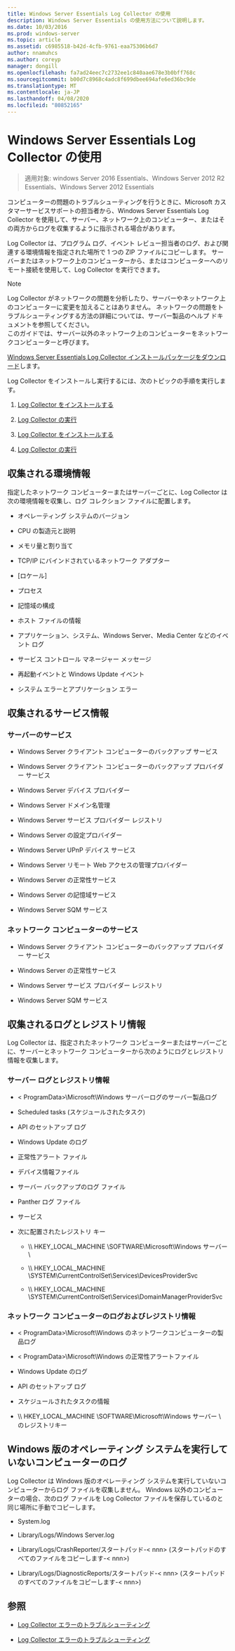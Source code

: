 ```yaml
---
title: Windows Server Essentials Log Collector の使用
description: Windows Server Essentials の使用方法について説明します。
ms.date: 10/03/2016
ms.prod: windows-server
ms.topic: article
ms.assetid: c6985518-b42d-4cfb-9761-eaa75306b6d7
author: nnamuhcs
ms.author: coreyp
manager: dongill
ms.openlocfilehash: fa7ad24eec7c2732ee1c840aae678e3b0bff768c
ms.sourcegitcommit: b00d7c8968c4adc8f699dbee694afe6ed36bc9de
ms.translationtype: MT
ms.contentlocale: ja-JP
ms.lasthandoff: 04/08/2020
ms.locfileid: "80852165"
---
```

# <a name="use-the-windows-server-essentials-log-collector"></a>Windows Server Essentials Log Collector の使用

>適用対象: windows Server 2016 Essentials、Windows Server 2012 R2 Essentials、Windows Server 2012 Essentials

コンピューターの問題のトラブルシューティングを行うときに、Microsoft カスタマーサービスサポートの担当者から、Windows Server Essentials Log Collector を使用して、サーバー、ネットワーク上のコンピューター、またはその両方からログを収集するように指示される場合があります。  
  
 Log Collector は、プログラム ログ、イベント レビュー担当者のログ、および関連する環境情報を指定された場所で 1 つの ZIP ファイルにコピーします。 サーバーまたはネットワーク上のコンピューターから、またはコンピューターへのリモート接続を使用して、Log Collector を実行できます。  
  
> [!NOTE]
>Log Collector がネットワークの問題を分析したり、サーバーやネットワーク上のコンピューターに変更を加えることはありません。 ネットワークの問題をトラブルシューティングする方法の詳細については、サーバー製品のヘルプ ドキュメントを参照してください。  
>このガイドでは、サーバー以外のネットワーク上のコンピューターをネットワークコンピューターと呼びます。  
>
>[Windows Server Essentials Log Collector インストールパッケージをダウンロード](https://www.microsoft.com/download/details.aspx?id=34821)します。  
  
 Log Collector をインストールし実行するには、次のトピックの手順を実行します。  
  

1. [Log Collector をインストールする](Install-the-Windows-Server-Essentials-Log-Collector.md)  
  
2. [Log Collector の実行](Run-the-Windows-Server-Essentials-Log-Collector.md)  

3. [Log Collector をインストールする](../support/Install-the-Windows-Server-Essentials-Log-Collector.md)  
  
4. [Log Collector の実行](../support/Run-the-Windows-Server-Essentials-Log-Collector.md)  


## <a name="environment-information-collected"></a>収集される環境情報  
 指定したネットワーク コンピューターまたはサーバーごとに、Log Collector は次の環境情報を収集し、ログ コレクション ファイルに配置します。  
  
-   オペレーティング システムのバージョン  
  
-   CPU の製造元と説明  
  
-   メモリ量と割り当て  
  
-   TCP/IP にバインドされているネットワーク アダプター  
  
-   [ロケール]  
  
-   プロセス  
  
-   記憶域の構成  
  
-   ホスト ファイルの情報  
  
-   アプリケーション、システム、Windows Server、Media Center などのイベント ログ  
  
-   サービス コントロール マネージャー メッセージ  
  
-   再起動イベントと Windows Update イベント  
  
-   システム エラーとアプリケーション エラー  
  
## <a name="services-information-collected"></a>収集されるサービス情報  
  
### <a name="server-services"></a>サーバーのサービス  
  
-   Windows Server クライアント コンピューターのバックアップ サービス  
  
-   Windows Server クライアント コンピューターのバックアップ プロバイダー サービス  
  
-   Windows Server デバイス プロバイダー  
  
-   Windows Server ドメイン名管理  
  
-   Windows Server サービス プロバイダー レジストリ  
  
-   Windows Server の設定プロバイダー  
  
-   Windows Server UPnP デバイス サービス  
  
-   Windows Server リモート Web アクセスの管理プロバイダー  
  
-   Windows Server の正常性サービス  
  
-   Windows Server の記憶域サービス  
  
-   Windows Server SQM サービス  
  
### <a name="network-computer-services"></a>ネットワーク コンピューターのサービス  
  
-   Windows Server クライアント コンピューターのバックアップ プロバイダー サービス  
  
-   Windows Server の正常性サービス  
  
-   Windows Server サービス プロバイダー レジストリ  
  
-   Windows Server SQM サービス  
  
## <a name="logs-and-registry-information-collected"></a>収集されるログとレジストリ情報  
 Log Collector は、指定されたネットワーク コンピューターまたはサーバーごとに、サーバーとネットワーク コンピューターから次のようにログとレジストリ情報を収集します。  
  
### <a name="server-logs-and-registry-information"></a>サーバー ログとレジストリ情報  
  
-   < ProgramData\>\Microsoft\Windows サーバーログのサーバー製品ログ  
  
-   Scheduled tasks (スケジュールされたタスク)  
  
-   API のセットアップ ログ  
  
-   Windows Update のログ  
  
-   正常性アラート ファイル  
  
-   デバイス情報ファイル  
  
-   サーバー バックアップのログ ファイル  
  
-   Panther ログ ファイル  
  
-   サービス  
  
-   次に配置されたレジストリ キー  
  
    -   \\\ HKEY_LOCAL_MACHINE \SOFTWARE\Microsoft\Windows サーバー \  
  
    -   \\\ HKEY_LOCAL_MACHINE \SYSTEM\CurrentControlSet\Services\DevicesProviderSvc  
  
    -   \\\ HKEY_LOCAL_MACHINE \SYSTEM\CurrentControlSet\Services\DomainManagerProviderSvc  
  
### <a name="network-computer-logs-and-registry-information"></a>ネットワーク コンピューターのログおよびレジストリ情報  
  
-   < ProgramData\>\Microsoft\Windows のネットワークコンピューターの製品ログ  
  
-   < ProgramData\>\Microsoft\Windows の正常性アラートファイル  
  
-   Windows Update のログ  
  
-   API のセットアップ ログ  
  
-   スケジュールされたタスクの情報  
  
-   \\\ HKEY_LOCAL_MACHINE \SOFTWARE\Microsoft\Windows サーバー \ のレジストリキー  
  
## <a name="logs-for-computers-that-do-not-run-a-version-of-the-windows-operating-system"></a>Windows 版のオペレーティング システムを実行していないコンピューターのログ  
 Log Collector は Windows 版のオペレーティング システムを実行していないコンピューターからログ ファイルを収集しません。 Windows 以外のコンピューターの場合、次のログ ファイルを Log Collector ファイルを保存しているのと同じ場所に手動でコピーします。  
  
-   System.log  
  
-   Library/Logs/Windows Server.log  
  
-   Library/Logs/CrashReporter/スタートパッド-< nnn\> (スタートパッドのすべてのファイルをコピーします-< nnn\>)  
  
-   Library/Logs/DiagnosticReports/スタートパッド-< nnn\> (スタートパッドのすべてのファイルをコピーします-< nnn\>)  
  
## <a name="see-also"></a>参照  
  

-   [Log Collector エラーのトラブルシューティング](Troubleshoot-Windows-Server-Essentials-Log-Collector-Errors.md)

-   [Log Collector エラーのトラブルシューティング](../support/Troubleshoot-Windows-Server-Essentials-Log-Collector-Errors.md)

